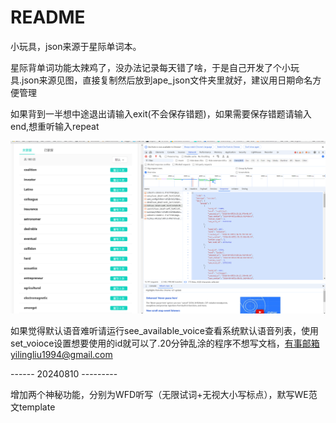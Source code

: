 # README

小玩具，json来源于星际单词本。

星际背单词功能太辣鸡了，没办法记录每天错了啥，于是自己开发了个小玩具.json来源见图，直接复制然后放到ape_json文件夹里就好，建议用日期命名方便管理

如果背到一半想中途退出请输入exit(不会保存错题)，如果需要保存错题请输入end,想重听输入repeat

![](./where_json.png)


如果觉得默认语音难听请运行see_available_voice查看系统默认语音列表，使用set_voioce设置想要使用的id就可以了.20分钟乱涂的程序不想写文档，有事邮箱yilingliu1994@gmail.com

------ 20240810 ---------

增加两个神秘功能，分别为WFD听写（无限试词+无视大小写标点），默写WE范文template